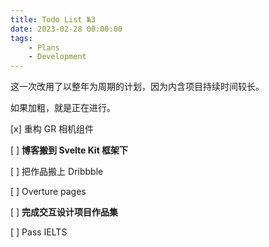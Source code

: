 ```yaml
---
title: Todo List №3
date: 2023-02-28 00:00:00
tags:
    - Plans
    - Development
---
```


这一次改用了以整年为周期的计划，因为内含项目持续时间较长。

如果加粗，就是正在进行。

[x]  重构 GR 相机组件

[ ]  **博客搬到 Svelte Kit 框架下**

[ ]  把作品搬上 Dribbble

[ ]  Overture pages

[ ]  **完成交互设计项目作品集**

[ ]  Pass IELTS
